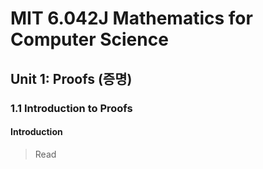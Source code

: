 # MIT 6.042J Mathematics for Computer Science

## Unit 1: Proofs (증명)

### 1.1 Introduction to Proofs

#### Introduction
> Read


